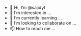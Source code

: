 - 👋 Hi, I’m @sajidyt
- 👀 I’m interested in ...
- 🌱 I’m currently learning ...
- 💞️ I’m looking to collaborate on ...
- 📫 How to reach me ...

<!---
sajidyt/sajidyt is a ✨ special ✨ repository because its `README.md` (this file) appears on your GitHub profile.
You can click the Preview link to take a look at your changes.
--->
